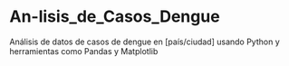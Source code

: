 # An-lisis_de_Casos_Dengue
Análisis de datos de casos de dengue en [país/ciudad] usando Python y herramientas como Pandas y Matplotlib
